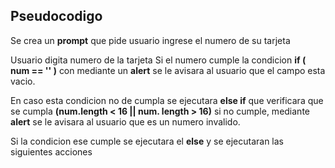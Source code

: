 ## Pseudocodigo

Se crea un **prompt** que pide usuario ingrese el numero de su tarjeta

Usuario digita numero de la tarjeta
Si el numero cumple la condicion **if ( num == '' )** con  mediante un **alert** se le avisara al usuario que el campo esta vacio.

En caso esta condicion no de cumpla  se ejecutara **else if** que verificara que se cumpla **(num.length < 16 || num. length > 16)** si no cumple, mediante **alert** se le avisara al usuario que es un numero invalido.

Si la condicion ese cumple se ejecutara el **else**  y se ejecutaran las siguientes acciones
